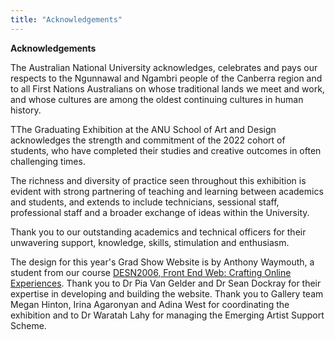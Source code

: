 ```yaml
---
title: "Acknowledgements"
---
```


**__Acknowledgements__** 

The Australian National University acknowledges, celebrates and pays our respects to the Ngunnawal and Ngambri people of the Canberra region and to all First Nations Australians on whose traditional lands we meet and work, and whose cultures are among the oldest continuing cultures in human history.

TThe Graduating Exhibition at the ANU School of Art and Design acknowledges the strength and commitment of the 2022 cohort of students, who have completed their studies and creative outcomes in often challenging times.

The richness and diversity of practice seen throughout this exhibition is evident with strong partnering of teaching and learning between academics and students, and extends to include technicians, sessional staff, professional staff and a broader exchange of ideas within the University.

Thank you to our outstanding academics and technical officers for their unwavering support, knowledge, skills, stimulation and enthusiasm.

The design for this year's Grad Show Website is by Anthony Waymouth, a student from our course [DESN2006, Front End Web: Crafting Online Experiences](https://programsandcourses.anu.edu.au/2020/course/desn2006). Thank you to Dr Pia Van Gelder and Dr Sean Dockray for their expertise in developing and building the website. Thank you to Gallery team Megan Hinton, Irina Agaronyan and Adina West for coordinating the exhibition and to Dr Waratah Lahy for managing the Emerging Artist Support Scheme.
